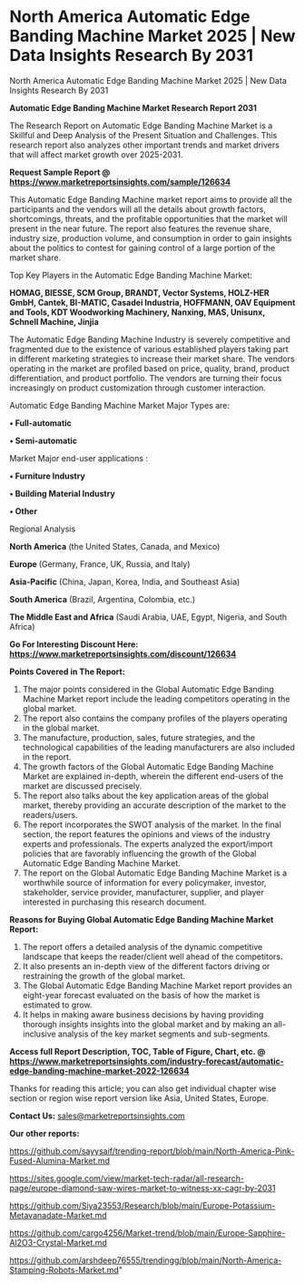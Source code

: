 # North America Automatic Edge Banding Machine Market 2025 | New Data Insights Research By 2031
North America Automatic Edge Banding Machine Market 2025 | New Data Insights Research By 2031

<strong>Automatic Edge Banding Machine Market Research Report 2031</strong>

The Research Report on Automatic Edge Banding Machine Market is a Skillful and Deep Analysis of the Present Situation and Challenges. This research report also analyzes other important trends and market drivers that will affect market growth over 2025-2031.

<strong>Request Sample Report @ <a href=https://www.marketreportsinsights.com/sample/126634>https://www.marketreportsinsights.com/sample/126634</a></strong>

This Automatic Edge Banding Machine market report aims to provide all the participants and the vendors will all the details about growth factors, shortcomings, threats, and the profitable opportunities that the market will present in the near future. The report also features the revenue share, industry size, production volume, and consumption in order to gain insights about the politics to contest for gaining control of a large portion of the market share.

Top Key Players in the Automatic Edge Banding Machine Market:

<strong>HOMAG, BIESSE, SCM Group, BRANDT, Vector Systems, HOLZ-HER GmbH, Cantek, BI-MATIC, Casadei Industria, HOFFMANN, OAV Equipment and Tools, KDT Woodworking Machinery, Nanxing, MAS, Unisunx, Schnell Machine, Jinjia</strong>

The Automatic Edge Banding Machine Industry is severely competitive and fragmented due to the existence of various established players taking part in different marketing strategies to increase their market share. The vendors operating in the market are profiled based on price, quality, brand, product differentiation, and product portfolio. The vendors are turning their focus increasingly on product customization through customer interaction.

Automatic Edge Banding Machine Market Major Types are:

<strong>• Full-automatic

• Semi-automatic</strong>

Market Major end-user applications :

<strong>• Furniture Industry

• Building Material Industry

• Other</strong>

Regional Analysis

</u><strong><b>North America</b></strong> (the United States, Canada, and Mexico)

<strong><b>Europe </b></strong>(Germany, France, UK, Russia, and Italy)

<strong><b>Asia-Pacific</b></strong> (China, Japan, Korea, India, and Southeast Asia)

<strong><b>South America</b></strong> (Brazil, Argentina, Colombia, etc.)

<strong><b>The Middle East and Africa</b></strong> (Saudi Arabia, UAE, Egypt, Nigeria, and South Africa)

<strong>Go For Interesting Discount Here: <a href=https://www.marketreportsinsights.com/discount/126634>https://www.marketreportsinsights.com/discount/126634</a></strong>

<strong>Points Covered in The Report:</strong>
<ol>
  <li>The major points considered in the Global Automatic Edge Banding Machine Market report include the leading competitors operating in the global market.</li>
  <li>The report also contains the company profiles of the players operating in the global market.</li>
  <li>The manufacture, production, sales, future strategies, and the technological capabilities of the leading manufacturers are also included in the report.</li>
  <li>The growth factors of the Global Automatic Edge Banding Machine Market are explained in-depth, wherein the different end-users of the market are discussed precisely.</li>
  <li>The report also talks about the key application areas of the global market, thereby providing an accurate description of the market to the readers/users.</li>
  <li>The report incorporates the SWOT analysis of the market. In the final section, the report features the opinions and views of the industry experts and professionals. The experts analyzed the export/import policies that are favorably influencing the growth of the Global Automatic Edge Banding Machine Market.</li>
  <li>The report on the Global Automatic Edge Banding Machine Market is a worthwhile source of information for every policymaker, investor, stakeholder, service provider, manufacturer, supplier, and player interested in purchasing this research document.</li>
</ol>
<strong>Reasons for Buying Global Automatic Edge Banding Machine Market Report:</strong>

<ol>
  <li>The report offers a detailed analysis of the dynamic competitive landscape that keeps the reader/client well ahead of the competitors.</li>
  <li>It also presents an in-depth view of the different factors driving or restraining the growth of the global market.</li>
  <li>The Global Automatic Edge Banding Machine Market report provides an eight-year forecast evaluated on the basis of how the market is estimated to grow.</li>
  <li>It helps in making aware business decisions by having providing thorough insights insights into the global market and by making an all-inclusive analysis of the key market segments and sub-segments.</li>
</ol>
<strong>Access full Report Description, TOC, Table of Figure, Chart, etc. @ <a href=https://www.marketreportsinsights.com/industry-forecast/automatic-edge-banding-machine-market-2022-126634>https://www.marketreportsinsights.com/industry-forecast/automatic-edge-banding-machine-market-2022-126634</a></strong>


Thanks for reading this article; you can also get individual chapter wise section or region wise report version like Asia, United States, Europe.

<strong>Contact Us:</strong>
sales@marketreportsinsights.com

<strong>Our other reports:</strong>

<a href=https://github.com/sayysaif/trending-report/blob/main/North-America-Pink-Fused-Alumina-Market.md>https://github.com/sayysaif/trending-report/blob/main/North-America-Pink-Fused-Alumina-Market.md</a>

<a href=https://sites.google.com/view/market-tech-radar/all-research-page/europe-diamond-saw-wires-market-to-witness-xx-cagr-by-2031>https://sites.google.com/view/market-tech-radar/all-research-page/europe-diamond-saw-wires-market-to-witness-xx-cagr-by-2031</a>

<a href=https://github.com/Siya23553/Research/blob/main/Europe-Potassium-Metavanadate-Market.md>https://github.com/Siya23553/Research/blob/main/Europe-Potassium-Metavanadate-Market.md</a>

<a href=https://github.com/cargo4256/Market-trend/blob/main/Europe-Sapphire-Al2O3-Crystal-Market.md>https://github.com/cargo4256/Market-trend/blob/main/Europe-Sapphire-Al2O3-Crystal-Market.md</a>

<a href=https://github.com/arshdeep76555/trendingg/blob/main/North-America-Stamping-Robots-Market.md>https://github.com/arshdeep76555/trendingg/blob/main/North-America-Stamping-Robots-Market.md</a>"
